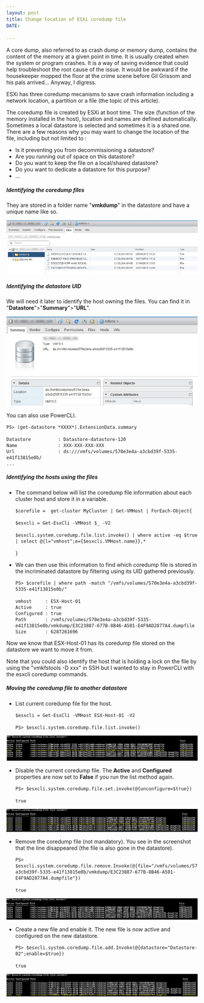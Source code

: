 ```yaml
---
layout: post
title: Change location of ESXi coredump file
DATE: 

---
```

A core dump, also referred to as crash dump or memory dump, contains the content of the memory at a given point in time. It is usually created when the system or program crashes. It is a way of saving evidence that could help troubleshoot the root cause of the issue. It would be awkward if the housekeeper mopped the floor at the crime scene before Gil Grissom and his pals arrived... Anyway, I digress.

ESXi has three coredump mecanisms to save crash information including a network location, a partition or a file (the topic of this article).

The coredump file is created by ESXi at boot time. The size (function of the memory installed in the host), location and names are defined automatically. Sometimes a local datastore is selected and sometimes it is a shared one. There are a few reasons why you may want to change the location of the file, including but not limited to :

* Is it preventing you from decommissioning a datastore?
* Are you running out of space on this datastore?
* Do you want to keep the file on a local/shared datastore?
* Do you want to dedicate a datastore for this purpose?
* ...

##### Identifying the coredump files

They are stored in a folder name "**vmkdump**" in the datastore and have a unique name like so.

![](/img/corefile1.png)

##### Identifying the datastore UID

We will need it later to identify the host owning the files. You can find it in "**Datastore**">"**Summary**">"**URL**".

![](/img/corefile2.png)

You can also use PowerCLI.

    PS> (get-datastore *XXXX*).ExtensionData.summary
    
    Datastore          : Datastore-datastore-120
    Name               : XXX-XXX-XXX-XXX
    Url                : ds:///vmfs/volumes/570e3e4a-a3cbd39f-5335-e41f13815e0b/
    ...

##### Identifying the hosts using the files

* The command below will list the coredump file information about each cluster host and store it in a variable.

      $corefile =  get-cluster MyCluster | Get-VMHost | ForEach-Object{
      
      $esxcli = Get-EsxCli -VMHost $_ -V2
      
      $esxcli.system.coredump.file.list.invoke() | where active -eq $true | select @{l="vmhost";e={$esxcli.VMHost.name}},*
      
      }
* We can then use this information to find which coredump file is stored in the incriminated datastore by filtering using its UID gathered previously.

      PS> $corefile | where path -match "/vmfs/volumes/570e3e4a-a3cbd39f-5335-e41f13815e0b/"
      
      vmhost     : ESX-Host-01
      Active     : true
      Configured : true
      Path       : /vmfs/volumes/570e3e4a-a3cbd39f-5335-e41f13815e0b/vmkdump/E3C23887-677B-8B46-A501-E4F9AD2877A4.dumpfile
      Size       : 6287261696

Now we know that ESX-Host-01 has its coredump file stored on the datastore we want to move it from.

Note that you could also identify the host that is holding a lock on the file by using the "vmkfstools -D xxx" in SSH but I wanted to stay in PowerCLI with the esxcli coredump commands.

##### Moving the coredump file to another datastore

* List current coredump file for the host.

      $esxcli = Get-EsxCli -VMHost ESX-Host-01 -V2
      
      PS> $esxcli.system.coredump.file.list.invoke()

![](/img/corefile3.png)

* Disable the current coredump file. The **Active** and **Configured** properties are now set to **False** if you run the list method again.

      PS> $esxcli.system.coredump.file.set.invoke(@{unconfigure=$true})
      
      true

![](/img/corefile4.png)

* Remove the coredump file (not mandatory). You see in the screenshot that the line disappeared (the file is also gone in the datastore).

      PS> $esxcli.system.coredump.file.remove.Invoke(@{file="/vmfs/volumes/570e3e4a-a3cbd39f-5335-e41f13815e0b/vmkdump/E3C23887-677B-8B46-A501-E4F9AD2877A4.dumpfile"})
      
      true

![](/img/corefile5.png)

* Create a new file and enable it. The new file is now active and configured on the new datastore.

      PS> $esxcli.system.coredump.file.add.Invoke(@{datastore="Datastore-02";enable=$true})
      
      true

![](/img/corefile6.png)